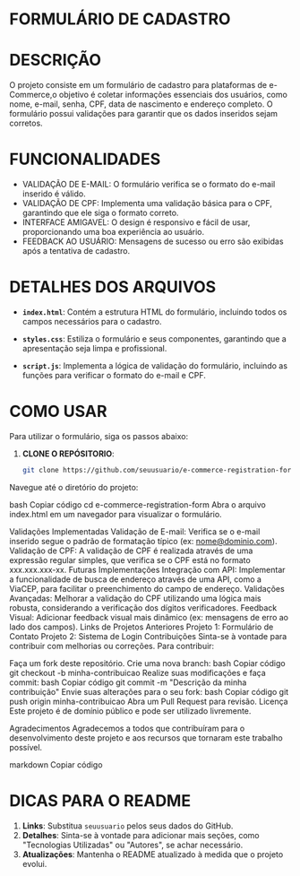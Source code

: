 # FORMULÁRIO DE CADASTRO

# DESCRIÇÃO
O projeto consiste em um formulário de cadastro para plataformas de e-Commerce,o objetivo é coletar informações essenciais dos usuários, como nome, e-mail, senha, CPF, data de nascimento e endereço completo. O formulário possui validações para garantir que os dados inseridos sejam corretos.

# FUNCIONALIDADES
* VALIDAÇÃO DE E-MAIL: O formulário verifica se o formato do e-mail inserido é válido.
* VALIDAÇÃO DE CPF: Implementa uma validação básica para o CPF, garantindo que ele siga o formato correto.
* INTERFACE AMIGAVEL: O design é responsivo e fácil de usar, proporcionando uma boa experiência ao usuário.
* FEEDBACK AO USUÁRIO: Mensagens de sucesso ou erro são exibidas após a tentativa de cadastro.

# DETALHES DOS ARQUIVOS
- **`index.html`**: Contém a estrutura HTML do formulário, incluindo todos os campos necessários para o cadastro.
  
- **`styles.css`**: Estiliza o formulário e seus componentes, garantindo que a apresentação seja limpa e profissional.
  
- **`script.js`**: Implementa a lógica de validação do formulário, incluindo as funções para verificar o formato do e-mail e CPF.

# COMO USAR
Para utilizar o formulário, siga os passos abaixo:

1. **CLONE O REPÓSITORIO**:
   ```bash
   git clone https://github.com/seuusuario/e-commerce-registration-form.git
Navegue até o diretório do projeto:

bash
Copiar código
cd e-commerce-registration-form
Abra o arquivo index.html em um navegador para visualizar o formulário.

Validações Implementadas
Validação de E-mail:
Verifica se o e-mail inserido segue o padrão de formatação típico (ex: nome@dominio.com).
Validação de CPF:
A validação de CPF é realizada através de uma expressão regular simples, que verifica se o CPF está no formato xxx.xxx.xxx-xx.
Futuras Implementações
Integração com API: Implementar a funcionalidade de busca de endereço através de uma API, como a ViaCEP, para facilitar o preenchimento do campo de endereço.
Validações Avançadas: Melhorar a validação do CPF utilizando uma lógica mais robusta, considerando a verificação dos dígitos verificadores.
Feedback Visual: Adicionar feedback visual mais dinâmico (ex: mensagens de erro ao lado dos campos).
Links de Projetos Anteriores
Projeto 1: Formulário de Contato
Projeto 2: Sistema de Login
Contribuições
Sinta-se à vontade para contribuir com melhorias ou correções. Para contribuir:

Faça um fork deste repositório.
Crie uma nova branch:
bash
Copiar código
git checkout -b minha-contribuicao
Realize suas modificações e faça commit:
bash
Copiar código
git commit -m "Descrição da minha contribuição"
Envie suas alterações para o seu fork:
bash
Copiar código
git push origin minha-contribuicao
Abra um Pull Request para revisão.
Licença
Este projeto é de domínio público e pode ser utilizado livremente.

Agradecimentos
Agradecemos a todos que contribuíram para o desenvolvimento deste projeto e aos recursos que tornaram este trabalho possível.

markdown
Copiar código

# DICAS PARA O README

1. **Links**: Substitua `seuusuario` pelos seus dados do GitHub.
2. **Detalhes**: Sinta-se à vontade para adicionar mais seções, como "Tecnologias Utilizadas" ou "Autores", se achar necessário.
3. **Atualizações**: Mantenha o README atualizado à medida que o projeto evolui.




